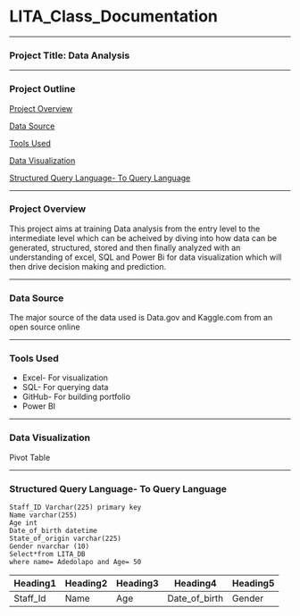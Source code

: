 # LITA_Class_Documentation
---
### Project Title: Data Analysis

---
### Project Outline
 [Project Overview](#project-overview)
 
[Data Source](#data-source)

 [Tools Used](#tools-used)

[Data Visualization](#data-visualization)

[Structured Query Language- To Query Language](#structured-query-language-to-query-language)


---
### Project Overview
This project aims at training Data analysis from the entry level to the intermediate level which can be acheived by diving into how data can be generated, structured, stored and then finally analyzed with an understanding of excel, SQL and Power Bi for data visualization which will then drive decision making and prediction.

---
### Data Source
The major source of the data used is Data.gov and Kaggle.com from an open source online

---
### Tools Used
- Excel- For visualization
- SQL- For querying data
- GitHub- For building portfolio
- Power BI
  
---
  ### Data Visualization
 Pivot Table

---
### Structured Query Language- To Query Language
``` Create Table LITA_DB
Staff_ID Varchar(225) primary key
Name varchar(255)
Age int
Date_of_birth datetime
State_of_origin varchar(225)
Gender nvarchar (10)
Select*from LITA_DB
where name= Adedolapo and Age= 50
```
|Heading1|Heading2|Heading3|Heading4|Heading5|
|--------|--------|--------|--------|--------|
|Staff_Id|Name    |Age     |Date_of_birth|Gender |
